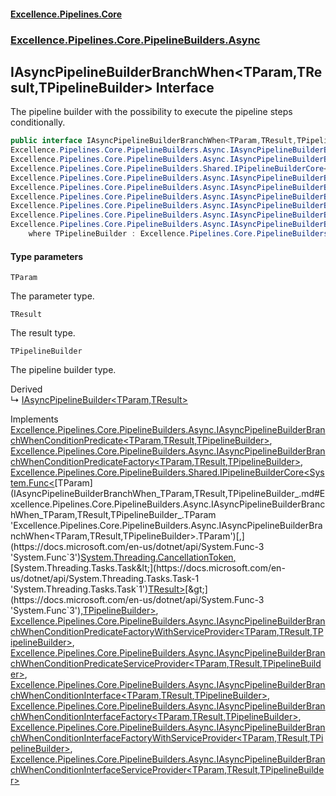 #### [Excellence.Pipelines.Core](Excellence.Pipelines.md 'Excellence.Pipelines')
### [Excellence.Pipelines.Core.PipelineBuilders.Async](Excellence.Pipelines.md#Excellence.Pipelines.Core.PipelineBuilders.Async 'Excellence.Pipelines.Core.PipelineBuilders.Async')

## IAsyncPipelineBuilderBranchWhen<TParam,TResult,TPipelineBuilder> Interface

The pipeline builder with the possibility to execute the pipeline steps conditionally.

```csharp
public interface IAsyncPipelineBuilderBranchWhen<TParam,TResult,TPipelineBuilder> :
Excellence.Pipelines.Core.PipelineBuilders.Async.IAsyncPipelineBuilderBranchWhenConditionPredicate<TParam, TResult, TPipelineBuilder>,
Excellence.Pipelines.Core.PipelineBuilders.Async.IAsyncPipelineBuilderBranchWhenConditionPredicateFactory<TParam, TResult, TPipelineBuilder>,
Excellence.Pipelines.Core.PipelineBuilders.Shared.IPipelineBuilderCore<System.Func<TParam, System.Threading.CancellationToken, System.Threading.Tasks.Task<TResult>>, TPipelineBuilder>,
Excellence.Pipelines.Core.PipelineBuilders.Async.IAsyncPipelineBuilderBranchWhenConditionPredicateFactoryWithServiceProvider<TParam, TResult, TPipelineBuilder>,
Excellence.Pipelines.Core.PipelineBuilders.Async.IAsyncPipelineBuilderBranchWhenConditionPredicateServiceProvider<TParam, TResult, TPipelineBuilder>,
Excellence.Pipelines.Core.PipelineBuilders.Async.IAsyncPipelineBuilderBranchWhenConditionInterface<TParam, TResult, TPipelineBuilder>,
Excellence.Pipelines.Core.PipelineBuilders.Async.IAsyncPipelineBuilderBranchWhenConditionInterfaceFactory<TParam, TResult, TPipelineBuilder>,
Excellence.Pipelines.Core.PipelineBuilders.Async.IAsyncPipelineBuilderBranchWhenConditionInterfaceFactoryWithServiceProvider<TParam, TResult, TPipelineBuilder>,
Excellence.Pipelines.Core.PipelineBuilders.Async.IAsyncPipelineBuilderBranchWhenConditionInterfaceServiceProvider<TParam, TResult, TPipelineBuilder>
    where TPipelineBuilder : Excellence.Pipelines.Core.PipelineBuilders.Async.IAsyncPipelineBuilderBranchWhen<TParam, TResult, TPipelineBuilder>
```
#### Type parameters

<a name='Excellence.Pipelines.Core.PipelineBuilders.Async.IAsyncPipelineBuilderBranchWhen_TParam,TResult,TPipelineBuilder_.TParam'></a>

`TParam`

The parameter type.

<a name='Excellence.Pipelines.Core.PipelineBuilders.Async.IAsyncPipelineBuilderBranchWhen_TParam,TResult,TPipelineBuilder_.TResult'></a>

`TResult`

The result type.

<a name='Excellence.Pipelines.Core.PipelineBuilders.Async.IAsyncPipelineBuilderBranchWhen_TParam,TResult,TPipelineBuilder_.TPipelineBuilder'></a>

`TPipelineBuilder`

The pipeline builder type.

Derived  
&#8627; [IAsyncPipelineBuilder&lt;TParam,TResult&gt;](IAsyncPipelineBuilder_TParam,TResult_.md 'Excellence.Pipelines.Core.PipelineBuilders.IAsyncPipelineBuilder<TParam,TResult>')

Implements [Excellence.Pipelines.Core.PipelineBuilders.Async.IAsyncPipelineBuilderBranchWhenConditionPredicate&lt;](IAsyncPipelineBuilderBranchWhenConditionPredicate_TParam,TResult,TPipelineBuilder_.md 'Excellence.Pipelines.Core.PipelineBuilders.Async.IAsyncPipelineBuilderBranchWhenConditionPredicate<TParam,TResult,TPipelineBuilder>')[TParam](IAsyncPipelineBuilderBranchWhen_TParam,TResult,TPipelineBuilder_.md#Excellence.Pipelines.Core.PipelineBuilders.Async.IAsyncPipelineBuilderBranchWhen_TParam,TResult,TPipelineBuilder_.TParam 'Excellence.Pipelines.Core.PipelineBuilders.Async.IAsyncPipelineBuilderBranchWhen<TParam,TResult,TPipelineBuilder>.TParam')[,](IAsyncPipelineBuilderBranchWhenConditionPredicate_TParam,TResult,TPipelineBuilder_.md 'Excellence.Pipelines.Core.PipelineBuilders.Async.IAsyncPipelineBuilderBranchWhenConditionPredicate<TParam,TResult,TPipelineBuilder>')[TResult](IAsyncPipelineBuilderBranchWhen_TParam,TResult,TPipelineBuilder_.md#Excellence.Pipelines.Core.PipelineBuilders.Async.IAsyncPipelineBuilderBranchWhen_TParam,TResult,TPipelineBuilder_.TResult 'Excellence.Pipelines.Core.PipelineBuilders.Async.IAsyncPipelineBuilderBranchWhen<TParam,TResult,TPipelineBuilder>.TResult')[,](IAsyncPipelineBuilderBranchWhenConditionPredicate_TParam,TResult,TPipelineBuilder_.md 'Excellence.Pipelines.Core.PipelineBuilders.Async.IAsyncPipelineBuilderBranchWhenConditionPredicate<TParam,TResult,TPipelineBuilder>')[TPipelineBuilder](IAsyncPipelineBuilderBranchWhen_TParam,TResult,TPipelineBuilder_.md#Excellence.Pipelines.Core.PipelineBuilders.Async.IAsyncPipelineBuilderBranchWhen_TParam,TResult,TPipelineBuilder_.TPipelineBuilder 'Excellence.Pipelines.Core.PipelineBuilders.Async.IAsyncPipelineBuilderBranchWhen<TParam,TResult,TPipelineBuilder>.TPipelineBuilder')[&gt;](IAsyncPipelineBuilderBranchWhenConditionPredicate_TParam,TResult,TPipelineBuilder_.md 'Excellence.Pipelines.Core.PipelineBuilders.Async.IAsyncPipelineBuilderBranchWhenConditionPredicate<TParam,TResult,TPipelineBuilder>'), [Excellence.Pipelines.Core.PipelineBuilders.Async.IAsyncPipelineBuilderBranchWhenConditionPredicateFactory&lt;](IAsyncPipelineBuilderBranchWhenConditionPredicateFactory_TParam,TResult,TPipelineBuilder_.md 'Excellence.Pipelines.Core.PipelineBuilders.Async.IAsyncPipelineBuilderBranchWhenConditionPredicateFactory<TParam,TResult,TPipelineBuilder>')[TParam](IAsyncPipelineBuilderBranchWhen_TParam,TResult,TPipelineBuilder_.md#Excellence.Pipelines.Core.PipelineBuilders.Async.IAsyncPipelineBuilderBranchWhen_TParam,TResult,TPipelineBuilder_.TParam 'Excellence.Pipelines.Core.PipelineBuilders.Async.IAsyncPipelineBuilderBranchWhen<TParam,TResult,TPipelineBuilder>.TParam')[,](IAsyncPipelineBuilderBranchWhenConditionPredicateFactory_TParam,TResult,TPipelineBuilder_.md 'Excellence.Pipelines.Core.PipelineBuilders.Async.IAsyncPipelineBuilderBranchWhenConditionPredicateFactory<TParam,TResult,TPipelineBuilder>')[TResult](IAsyncPipelineBuilderBranchWhen_TParam,TResult,TPipelineBuilder_.md#Excellence.Pipelines.Core.PipelineBuilders.Async.IAsyncPipelineBuilderBranchWhen_TParam,TResult,TPipelineBuilder_.TResult 'Excellence.Pipelines.Core.PipelineBuilders.Async.IAsyncPipelineBuilderBranchWhen<TParam,TResult,TPipelineBuilder>.TResult')[,](IAsyncPipelineBuilderBranchWhenConditionPredicateFactory_TParam,TResult,TPipelineBuilder_.md 'Excellence.Pipelines.Core.PipelineBuilders.Async.IAsyncPipelineBuilderBranchWhenConditionPredicateFactory<TParam,TResult,TPipelineBuilder>')[TPipelineBuilder](IAsyncPipelineBuilderBranchWhen_TParam,TResult,TPipelineBuilder_.md#Excellence.Pipelines.Core.PipelineBuilders.Async.IAsyncPipelineBuilderBranchWhen_TParam,TResult,TPipelineBuilder_.TPipelineBuilder 'Excellence.Pipelines.Core.PipelineBuilders.Async.IAsyncPipelineBuilderBranchWhen<TParam,TResult,TPipelineBuilder>.TPipelineBuilder')[&gt;](IAsyncPipelineBuilderBranchWhenConditionPredicateFactory_TParam,TResult,TPipelineBuilder_.md 'Excellence.Pipelines.Core.PipelineBuilders.Async.IAsyncPipelineBuilderBranchWhenConditionPredicateFactory<TParam,TResult,TPipelineBuilder>'), [Excellence.Pipelines.Core.PipelineBuilders.Shared.IPipelineBuilderCore&lt;](IPipelineBuilderCore_TPipelineDelegate,TPipelineBuilder_.md 'Excellence.Pipelines.Core.PipelineBuilders.Shared.IPipelineBuilderCore<TPipelineDelegate,TPipelineBuilder>')[System.Func&lt;](https://docs.microsoft.com/en-us/dotnet/api/System.Func-3 'System.Func`3')[TParam](IAsyncPipelineBuilderBranchWhen_TParam,TResult,TPipelineBuilder_.md#Excellence.Pipelines.Core.PipelineBuilders.Async.IAsyncPipelineBuilderBranchWhen_TParam,TResult,TPipelineBuilder_.TParam 'Excellence.Pipelines.Core.PipelineBuilders.Async.IAsyncPipelineBuilderBranchWhen<TParam,TResult,TPipelineBuilder>.TParam')[,](https://docs.microsoft.com/en-us/dotnet/api/System.Func-3 'System.Func`3')[System.Threading.CancellationToken](https://docs.microsoft.com/en-us/dotnet/api/System.Threading.CancellationToken 'System.Threading.CancellationToken')[,](https://docs.microsoft.com/en-us/dotnet/api/System.Func-3 'System.Func`3')[System.Threading.Tasks.Task&lt;](https://docs.microsoft.com/en-us/dotnet/api/System.Threading.Tasks.Task-1 'System.Threading.Tasks.Task`1')[TResult](IAsyncPipelineBuilderBranchWhen_TParam,TResult,TPipelineBuilder_.md#Excellence.Pipelines.Core.PipelineBuilders.Async.IAsyncPipelineBuilderBranchWhen_TParam,TResult,TPipelineBuilder_.TResult 'Excellence.Pipelines.Core.PipelineBuilders.Async.IAsyncPipelineBuilderBranchWhen<TParam,TResult,TPipelineBuilder>.TResult')[&gt;](https://docs.microsoft.com/en-us/dotnet/api/System.Threading.Tasks.Task-1 'System.Threading.Tasks.Task`1')[&gt;](https://docs.microsoft.com/en-us/dotnet/api/System.Func-3 'System.Func`3')[,](IPipelineBuilderCore_TPipelineDelegate,TPipelineBuilder_.md 'Excellence.Pipelines.Core.PipelineBuilders.Shared.IPipelineBuilderCore<TPipelineDelegate,TPipelineBuilder>')[TPipelineBuilder](IAsyncPipelineBuilderBranchWhen_TParam,TResult,TPipelineBuilder_.md#Excellence.Pipelines.Core.PipelineBuilders.Async.IAsyncPipelineBuilderBranchWhen_TParam,TResult,TPipelineBuilder_.TPipelineBuilder 'Excellence.Pipelines.Core.PipelineBuilders.Async.IAsyncPipelineBuilderBranchWhen<TParam,TResult,TPipelineBuilder>.TPipelineBuilder')[&gt;](IPipelineBuilderCore_TPipelineDelegate,TPipelineBuilder_.md 'Excellence.Pipelines.Core.PipelineBuilders.Shared.IPipelineBuilderCore<TPipelineDelegate,TPipelineBuilder>'), [Excellence.Pipelines.Core.PipelineBuilders.Async.IAsyncPipelineBuilderBranchWhenConditionPredicateFactoryWithServiceProvider&lt;](IAsyncPipelineBuilderBranchWhenConditionPredicateFactoryWithServiceProvider_TParam,TResult,TPipelineBuilder_.md 'Excellence.Pipelines.Core.PipelineBuilders.Async.IAsyncPipelineBuilderBranchWhenConditionPredicateFactoryWithServiceProvider<TParam,TResult,TPipelineBuilder>')[TParam](IAsyncPipelineBuilderBranchWhen_TParam,TResult,TPipelineBuilder_.md#Excellence.Pipelines.Core.PipelineBuilders.Async.IAsyncPipelineBuilderBranchWhen_TParam,TResult,TPipelineBuilder_.TParam 'Excellence.Pipelines.Core.PipelineBuilders.Async.IAsyncPipelineBuilderBranchWhen<TParam,TResult,TPipelineBuilder>.TParam')[,](IAsyncPipelineBuilderBranchWhenConditionPredicateFactoryWithServiceProvider_TParam,TResult,TPipelineBuilder_.md 'Excellence.Pipelines.Core.PipelineBuilders.Async.IAsyncPipelineBuilderBranchWhenConditionPredicateFactoryWithServiceProvider<TParam,TResult,TPipelineBuilder>')[TResult](IAsyncPipelineBuilderBranchWhen_TParam,TResult,TPipelineBuilder_.md#Excellence.Pipelines.Core.PipelineBuilders.Async.IAsyncPipelineBuilderBranchWhen_TParam,TResult,TPipelineBuilder_.TResult 'Excellence.Pipelines.Core.PipelineBuilders.Async.IAsyncPipelineBuilderBranchWhen<TParam,TResult,TPipelineBuilder>.TResult')[,](IAsyncPipelineBuilderBranchWhenConditionPredicateFactoryWithServiceProvider_TParam,TResult,TPipelineBuilder_.md 'Excellence.Pipelines.Core.PipelineBuilders.Async.IAsyncPipelineBuilderBranchWhenConditionPredicateFactoryWithServiceProvider<TParam,TResult,TPipelineBuilder>')[TPipelineBuilder](IAsyncPipelineBuilderBranchWhen_TParam,TResult,TPipelineBuilder_.md#Excellence.Pipelines.Core.PipelineBuilders.Async.IAsyncPipelineBuilderBranchWhen_TParam,TResult,TPipelineBuilder_.TPipelineBuilder 'Excellence.Pipelines.Core.PipelineBuilders.Async.IAsyncPipelineBuilderBranchWhen<TParam,TResult,TPipelineBuilder>.TPipelineBuilder')[&gt;](IAsyncPipelineBuilderBranchWhenConditionPredicateFactoryWithServiceProvider_TParam,TResult,TPipelineBuilder_.md 'Excellence.Pipelines.Core.PipelineBuilders.Async.IAsyncPipelineBuilderBranchWhenConditionPredicateFactoryWithServiceProvider<TParam,TResult,TPipelineBuilder>'), [Excellence.Pipelines.Core.PipelineBuilders.Async.IAsyncPipelineBuilderBranchWhenConditionPredicateServiceProvider&lt;](IAsyncPipelineBuilderBranchWhenConditionPredicateServiceProvider_TParam,TResult,TPipelineBuilder_.md 'Excellence.Pipelines.Core.PipelineBuilders.Async.IAsyncPipelineBuilderBranchWhenConditionPredicateServiceProvider<TParam,TResult,TPipelineBuilder>')[TParam](IAsyncPipelineBuilderBranchWhen_TParam,TResult,TPipelineBuilder_.md#Excellence.Pipelines.Core.PipelineBuilders.Async.IAsyncPipelineBuilderBranchWhen_TParam,TResult,TPipelineBuilder_.TParam 'Excellence.Pipelines.Core.PipelineBuilders.Async.IAsyncPipelineBuilderBranchWhen<TParam,TResult,TPipelineBuilder>.TParam')[,](IAsyncPipelineBuilderBranchWhenConditionPredicateServiceProvider_TParam,TResult,TPipelineBuilder_.md 'Excellence.Pipelines.Core.PipelineBuilders.Async.IAsyncPipelineBuilderBranchWhenConditionPredicateServiceProvider<TParam,TResult,TPipelineBuilder>')[TResult](IAsyncPipelineBuilderBranchWhen_TParam,TResult,TPipelineBuilder_.md#Excellence.Pipelines.Core.PipelineBuilders.Async.IAsyncPipelineBuilderBranchWhen_TParam,TResult,TPipelineBuilder_.TResult 'Excellence.Pipelines.Core.PipelineBuilders.Async.IAsyncPipelineBuilderBranchWhen<TParam,TResult,TPipelineBuilder>.TResult')[,](IAsyncPipelineBuilderBranchWhenConditionPredicateServiceProvider_TParam,TResult,TPipelineBuilder_.md 'Excellence.Pipelines.Core.PipelineBuilders.Async.IAsyncPipelineBuilderBranchWhenConditionPredicateServiceProvider<TParam,TResult,TPipelineBuilder>')[TPipelineBuilder](IAsyncPipelineBuilderBranchWhen_TParam,TResult,TPipelineBuilder_.md#Excellence.Pipelines.Core.PipelineBuilders.Async.IAsyncPipelineBuilderBranchWhen_TParam,TResult,TPipelineBuilder_.TPipelineBuilder 'Excellence.Pipelines.Core.PipelineBuilders.Async.IAsyncPipelineBuilderBranchWhen<TParam,TResult,TPipelineBuilder>.TPipelineBuilder')[&gt;](IAsyncPipelineBuilderBranchWhenConditionPredicateServiceProvider_TParam,TResult,TPipelineBuilder_.md 'Excellence.Pipelines.Core.PipelineBuilders.Async.IAsyncPipelineBuilderBranchWhenConditionPredicateServiceProvider<TParam,TResult,TPipelineBuilder>'), [Excellence.Pipelines.Core.PipelineBuilders.Async.IAsyncPipelineBuilderBranchWhenConditionInterface&lt;](IAsyncPipelineBuilderBranchWhenConditionInterface_TParam,TResult,TPipelineBuilder_.md 'Excellence.Pipelines.Core.PipelineBuilders.Async.IAsyncPipelineBuilderBranchWhenConditionInterface<TParam,TResult,TPipelineBuilder>')[TParam](IAsyncPipelineBuilderBranchWhen_TParam,TResult,TPipelineBuilder_.md#Excellence.Pipelines.Core.PipelineBuilders.Async.IAsyncPipelineBuilderBranchWhen_TParam,TResult,TPipelineBuilder_.TParam 'Excellence.Pipelines.Core.PipelineBuilders.Async.IAsyncPipelineBuilderBranchWhen<TParam,TResult,TPipelineBuilder>.TParam')[,](IAsyncPipelineBuilderBranchWhenConditionInterface_TParam,TResult,TPipelineBuilder_.md 'Excellence.Pipelines.Core.PipelineBuilders.Async.IAsyncPipelineBuilderBranchWhenConditionInterface<TParam,TResult,TPipelineBuilder>')[TResult](IAsyncPipelineBuilderBranchWhen_TParam,TResult,TPipelineBuilder_.md#Excellence.Pipelines.Core.PipelineBuilders.Async.IAsyncPipelineBuilderBranchWhen_TParam,TResult,TPipelineBuilder_.TResult 'Excellence.Pipelines.Core.PipelineBuilders.Async.IAsyncPipelineBuilderBranchWhen<TParam,TResult,TPipelineBuilder>.TResult')[,](IAsyncPipelineBuilderBranchWhenConditionInterface_TParam,TResult,TPipelineBuilder_.md 'Excellence.Pipelines.Core.PipelineBuilders.Async.IAsyncPipelineBuilderBranchWhenConditionInterface<TParam,TResult,TPipelineBuilder>')[TPipelineBuilder](IAsyncPipelineBuilderBranchWhen_TParam,TResult,TPipelineBuilder_.md#Excellence.Pipelines.Core.PipelineBuilders.Async.IAsyncPipelineBuilderBranchWhen_TParam,TResult,TPipelineBuilder_.TPipelineBuilder 'Excellence.Pipelines.Core.PipelineBuilders.Async.IAsyncPipelineBuilderBranchWhen<TParam,TResult,TPipelineBuilder>.TPipelineBuilder')[&gt;](IAsyncPipelineBuilderBranchWhenConditionInterface_TParam,TResult,TPipelineBuilder_.md 'Excellence.Pipelines.Core.PipelineBuilders.Async.IAsyncPipelineBuilderBranchWhenConditionInterface<TParam,TResult,TPipelineBuilder>'), [Excellence.Pipelines.Core.PipelineBuilders.Async.IAsyncPipelineBuilderBranchWhenConditionInterfaceFactory&lt;](IAsyncPipelineBuilderBranchWhenConditionInterfaceFactory_TParam,TResult,TPipelineBuilder_.md 'Excellence.Pipelines.Core.PipelineBuilders.Async.IAsyncPipelineBuilderBranchWhenConditionInterfaceFactory<TParam,TResult,TPipelineBuilder>')[TParam](IAsyncPipelineBuilderBranchWhen_TParam,TResult,TPipelineBuilder_.md#Excellence.Pipelines.Core.PipelineBuilders.Async.IAsyncPipelineBuilderBranchWhen_TParam,TResult,TPipelineBuilder_.TParam 'Excellence.Pipelines.Core.PipelineBuilders.Async.IAsyncPipelineBuilderBranchWhen<TParam,TResult,TPipelineBuilder>.TParam')[,](IAsyncPipelineBuilderBranchWhenConditionInterfaceFactory_TParam,TResult,TPipelineBuilder_.md 'Excellence.Pipelines.Core.PipelineBuilders.Async.IAsyncPipelineBuilderBranchWhenConditionInterfaceFactory<TParam,TResult,TPipelineBuilder>')[TResult](IAsyncPipelineBuilderBranchWhen_TParam,TResult,TPipelineBuilder_.md#Excellence.Pipelines.Core.PipelineBuilders.Async.IAsyncPipelineBuilderBranchWhen_TParam,TResult,TPipelineBuilder_.TResult 'Excellence.Pipelines.Core.PipelineBuilders.Async.IAsyncPipelineBuilderBranchWhen<TParam,TResult,TPipelineBuilder>.TResult')[,](IAsyncPipelineBuilderBranchWhenConditionInterfaceFactory_TParam,TResult,TPipelineBuilder_.md 'Excellence.Pipelines.Core.PipelineBuilders.Async.IAsyncPipelineBuilderBranchWhenConditionInterfaceFactory<TParam,TResult,TPipelineBuilder>')[TPipelineBuilder](IAsyncPipelineBuilderBranchWhen_TParam,TResult,TPipelineBuilder_.md#Excellence.Pipelines.Core.PipelineBuilders.Async.IAsyncPipelineBuilderBranchWhen_TParam,TResult,TPipelineBuilder_.TPipelineBuilder 'Excellence.Pipelines.Core.PipelineBuilders.Async.IAsyncPipelineBuilderBranchWhen<TParam,TResult,TPipelineBuilder>.TPipelineBuilder')[&gt;](IAsyncPipelineBuilderBranchWhenConditionInterfaceFactory_TParam,TResult,TPipelineBuilder_.md 'Excellence.Pipelines.Core.PipelineBuilders.Async.IAsyncPipelineBuilderBranchWhenConditionInterfaceFactory<TParam,TResult,TPipelineBuilder>'), [Excellence.Pipelines.Core.PipelineBuilders.Async.IAsyncPipelineBuilderBranchWhenConditionInterfaceFactoryWithServiceProvider&lt;](IAsyncPipelineBuilderBranchWhenConditionInterfaceFactoryWithServiceProvider_TParam,TResult,TPipelineBuilder_.md 'Excellence.Pipelines.Core.PipelineBuilders.Async.IAsyncPipelineBuilderBranchWhenConditionInterfaceFactoryWithServiceProvider<TParam,TResult,TPipelineBuilder>')[TParam](IAsyncPipelineBuilderBranchWhen_TParam,TResult,TPipelineBuilder_.md#Excellence.Pipelines.Core.PipelineBuilders.Async.IAsyncPipelineBuilderBranchWhen_TParam,TResult,TPipelineBuilder_.TParam 'Excellence.Pipelines.Core.PipelineBuilders.Async.IAsyncPipelineBuilderBranchWhen<TParam,TResult,TPipelineBuilder>.TParam')[,](IAsyncPipelineBuilderBranchWhenConditionInterfaceFactoryWithServiceProvider_TParam,TResult,TPipelineBuilder_.md 'Excellence.Pipelines.Core.PipelineBuilders.Async.IAsyncPipelineBuilderBranchWhenConditionInterfaceFactoryWithServiceProvider<TParam,TResult,TPipelineBuilder>')[TResult](IAsyncPipelineBuilderBranchWhen_TParam,TResult,TPipelineBuilder_.md#Excellence.Pipelines.Core.PipelineBuilders.Async.IAsyncPipelineBuilderBranchWhen_TParam,TResult,TPipelineBuilder_.TResult 'Excellence.Pipelines.Core.PipelineBuilders.Async.IAsyncPipelineBuilderBranchWhen<TParam,TResult,TPipelineBuilder>.TResult')[,](IAsyncPipelineBuilderBranchWhenConditionInterfaceFactoryWithServiceProvider_TParam,TResult,TPipelineBuilder_.md 'Excellence.Pipelines.Core.PipelineBuilders.Async.IAsyncPipelineBuilderBranchWhenConditionInterfaceFactoryWithServiceProvider<TParam,TResult,TPipelineBuilder>')[TPipelineBuilder](IAsyncPipelineBuilderBranchWhen_TParam,TResult,TPipelineBuilder_.md#Excellence.Pipelines.Core.PipelineBuilders.Async.IAsyncPipelineBuilderBranchWhen_TParam,TResult,TPipelineBuilder_.TPipelineBuilder 'Excellence.Pipelines.Core.PipelineBuilders.Async.IAsyncPipelineBuilderBranchWhen<TParam,TResult,TPipelineBuilder>.TPipelineBuilder')[&gt;](IAsyncPipelineBuilderBranchWhenConditionInterfaceFactoryWithServiceProvider_TParam,TResult,TPipelineBuilder_.md 'Excellence.Pipelines.Core.PipelineBuilders.Async.IAsyncPipelineBuilderBranchWhenConditionInterfaceFactoryWithServiceProvider<TParam,TResult,TPipelineBuilder>'), [Excellence.Pipelines.Core.PipelineBuilders.Async.IAsyncPipelineBuilderBranchWhenConditionInterfaceServiceProvider&lt;](IAsyncPipelineBuilderBranchWhenConditionInterfaceServiceProvider_TParam,TResult,TPipelineBuilder_.md 'Excellence.Pipelines.Core.PipelineBuilders.Async.IAsyncPipelineBuilderBranchWhenConditionInterfaceServiceProvider<TParam,TResult,TPipelineBuilder>')[TParam](IAsyncPipelineBuilderBranchWhen_TParam,TResult,TPipelineBuilder_.md#Excellence.Pipelines.Core.PipelineBuilders.Async.IAsyncPipelineBuilderBranchWhen_TParam,TResult,TPipelineBuilder_.TParam 'Excellence.Pipelines.Core.PipelineBuilders.Async.IAsyncPipelineBuilderBranchWhen<TParam,TResult,TPipelineBuilder>.TParam')[,](IAsyncPipelineBuilderBranchWhenConditionInterfaceServiceProvider_TParam,TResult,TPipelineBuilder_.md 'Excellence.Pipelines.Core.PipelineBuilders.Async.IAsyncPipelineBuilderBranchWhenConditionInterfaceServiceProvider<TParam,TResult,TPipelineBuilder>')[TResult](IAsyncPipelineBuilderBranchWhen_TParam,TResult,TPipelineBuilder_.md#Excellence.Pipelines.Core.PipelineBuilders.Async.IAsyncPipelineBuilderBranchWhen_TParam,TResult,TPipelineBuilder_.TResult 'Excellence.Pipelines.Core.PipelineBuilders.Async.IAsyncPipelineBuilderBranchWhen<TParam,TResult,TPipelineBuilder>.TResult')[,](IAsyncPipelineBuilderBranchWhenConditionInterfaceServiceProvider_TParam,TResult,TPipelineBuilder_.md 'Excellence.Pipelines.Core.PipelineBuilders.Async.IAsyncPipelineBuilderBranchWhenConditionInterfaceServiceProvider<TParam,TResult,TPipelineBuilder>')[TPipelineBuilder](IAsyncPipelineBuilderBranchWhen_TParam,TResult,TPipelineBuilder_.md#Excellence.Pipelines.Core.PipelineBuilders.Async.IAsyncPipelineBuilderBranchWhen_TParam,TResult,TPipelineBuilder_.TPipelineBuilder 'Excellence.Pipelines.Core.PipelineBuilders.Async.IAsyncPipelineBuilderBranchWhen<TParam,TResult,TPipelineBuilder>.TPipelineBuilder')[&gt;](IAsyncPipelineBuilderBranchWhenConditionInterfaceServiceProvider_TParam,TResult,TPipelineBuilder_.md 'Excellence.Pipelines.Core.PipelineBuilders.Async.IAsyncPipelineBuilderBranchWhenConditionInterfaceServiceProvider<TParam,TResult,TPipelineBuilder>')